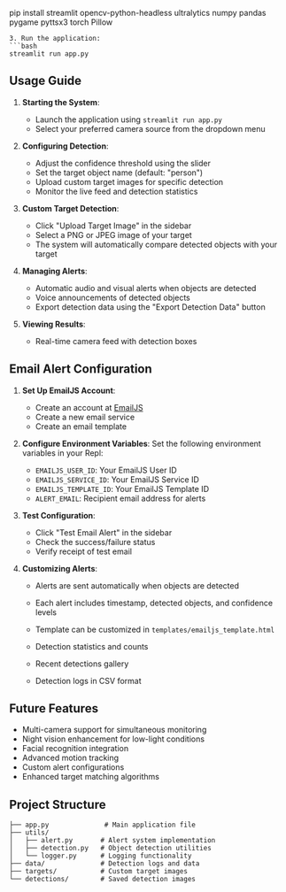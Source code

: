 pip install streamlit opencv-python-headless ultralytics numpy pandas pygame pyttsx3 torch Pillow
   ```
3. Run the application:
   ```bash
   streamlit run app.py
   ```

## Usage Guide

1. **Starting the System**:
   - Launch the application using `streamlit run app.py`
   - Select your preferred camera source from the dropdown menu

2. **Configuring Detection**:
   - Adjust the confidence threshold using the slider
   - Set the target object name (default: "person")
   - Upload custom target images for specific detection
   - Monitor the live feed and detection statistics

3. **Custom Target Detection**:
   - Click "Upload Target Image" in the sidebar
   - Select a PNG or JPEG image of your target
   - The system will automatically compare detected objects with your target

4. **Managing Alerts**:
   - Automatic audio and visual alerts when objects are detected
   - Voice announcements of detected objects
   - Export detection data using the "Export Detection Data" button

5. **Viewing Results**:
   - Real-time camera feed with detection boxes


## Email Alert Configuration

1. **Set Up EmailJS Account**:
   - Create an account at [EmailJS](https://www.emailjs.com)
   - Create a new email service
   - Create an email template

2. **Configure Environment Variables**:
   Set the following environment variables in your Repl:
   - `EMAILJS_USER_ID`: Your EmailJS User ID
   - `EMAILJS_SERVICE_ID`: Your EmailJS Service ID
   - `EMAILJS_TEMPLATE_ID`: Your EmailJS Template ID
   - `ALERT_EMAIL`: Recipient email address for alerts

3. **Test Configuration**:
   - Click "Test Email Alert" in the sidebar
   - Check the success/failure status
   - Verify receipt of test email

4. **Customizing Alerts**:
   - Alerts are sent automatically when objects are detected
   - Each alert includes timestamp, detected objects, and confidence levels
   - Template can be customized in `templates/emailjs_template.html`


   - Detection statistics and counts
   - Recent detections gallery
   - Detection logs in CSV format

## Future Features

- Multi-camera support for simultaneous monitoring
- Night vision enhancement for low-light conditions
- Facial recognition integration
- Advanced motion tracking
- Custom alert configurations
- Enhanced target matching algorithms

## Project Structure

```
├── app.py              # Main application file
├── utils/
│   ├── alert.py       # Alert system implementation
│   ├── detection.py   # Object detection utilities
│   └── logger.py      # Logging functionality
├── data/              # Detection logs and data
├── targets/           # Custom target images
└── detections/        # Saved detection images
